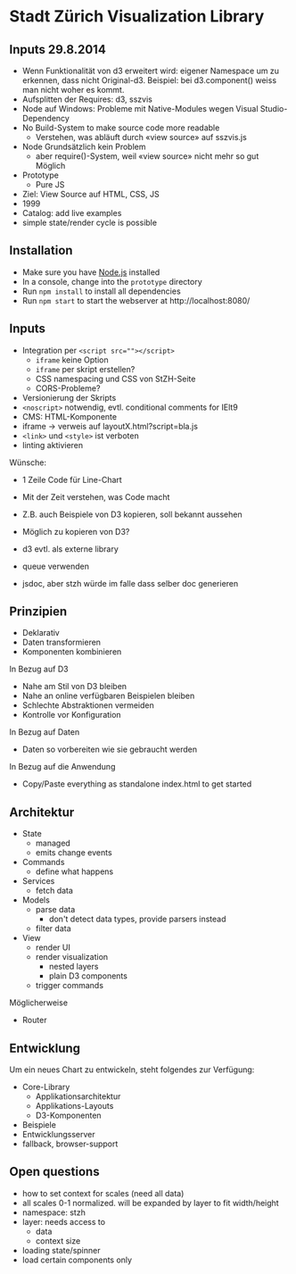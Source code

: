 # Stadt Zürich Visualization Library

## Inputs 29.8.2014

* Wenn Funktionalität von d3 erweitert wird: eigener Namespace um zu erkennen, dass nicht Original-d3. Beispiel: bei d3.component() weiss man nicht woher es kommt.
* Aufsplitten der Requires: d3, sszvis
* Node auf Windows: Probleme mit Native-Modules wegen Visual Studio-Dependency
* No Build-System to make source code more readable
  - Verstehen, was abläuft durch «view source» auf sszvis.js
* Node Grundsätzlich kein Problem
  - aber require()-System, weil «view source» nicht mehr so gut Möglich
* Prototype
  - Pure JS
* Ziel: View Source auf HTML, CSS, JS
* 1999
* Catalog: add live examples
* simple state/render cycle is possible


## Installation

* Make sure you have [Node.js](http://nodejs.org/) installed
* In a console, change into the `prototype` directory
* Run `npm install` to install all dependencies
* Run `npm start` to start the webserver at http://localhost:8080/

## Inputs

* Integration per `<script src=""></script>`
  - `iframe` keine Option
  - `iframe` per skript erstellen?
  - CSS namespacing und CSS von StZH-Seite
  - CORS-Probleme?
* Versionierung der Skripts
* `<noscript>` notwendig, evtl. conditional comments for IElt9
* CMS: HTML-Komponente
* iframe -> verweis auf layoutX.html?script=bla.js
* `<link>` und `<style>` ist verboten
* linting aktivieren

Wünsche:

* 1 Zeile Code für Line-Chart
* Mit der Zeit verstehen, was Code macht
* Z.B. auch Beispiele von D3 kopieren, soll bekannt aussehen
* Möglich zu kopieren von D3?

* d3 evtl. als externe library
* queue verwenden
* jsdoc, aber stzh würde im falle dass selber doc generieren

## Prinzipien

* Deklarativ
* Daten transformieren
* Komponenten kombinieren

In Bezug auf D3

* Nahe am Stil von D3 bleiben
* Nahe an online verfügbaren Beispielen bleiben
* Schlechte Abstraktionen vermeiden
* Kontrolle vor Konfiguration

In Bezug auf Daten

* Daten so vorbereiten wie sie gebraucht werden

In Bezug auf die Anwendung

* Copy/Paste everything as standalone index.html to get started


## Architektur

* State
  - managed
  - emits change events
* Commands
  - define what happens
* Services
  - fetch data
* Models
  - parse data
    + don't detect data types, provide parsers instead
  - filter data
* View
  - render UI
  - render visualization
    + nested layers
    + plain D3 components
  - trigger commands

Möglicherweise

* Router

## Entwicklung

Um ein neues Chart zu entwickeln, steht folgendes zur Verfügung:

* Core-Library
  - Applikationsarchitektur
  - Applikations-Layouts
  - D3-Komponenten
* Beispiele
* Entwicklungsserver
* fallback, browser-support


## Open questions

* how to set context for scales (need all data)
* all scales 0-1 normalized. will be expanded by layer to fit width/height
* namespace: stzh
* layer: needs access to
  - data
  - context size
* loading state/spinner
* load certain components only
